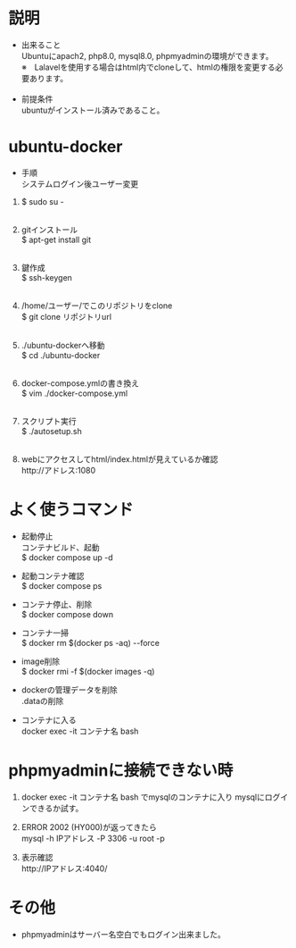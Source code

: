 # 説明  
- 出来ること  
Ubuntuにapach2, php8.0, mysql8.0, phpmyadminの環境ができます。<br>
※　Lalavelを使用する場合はhtml内でcloneして、htmlの権限を変更する必要あります。<br><br>
- 前提条件  
ubuntuがインストール済みであること。    

# ubuntu-docker  
- 手順<br>
システムログイン後ユーザー変更
1. $ sudo su -<br><br>
2. gitインストール<br>
   $ apt-get install git<br><br>
3. 鍵作成<br>
   $ ssh-keygen<br><br>
4. /home/ユーザー/でこのリポジトリをclone  
   $ git clone リポジトリurl<br><br>
5. ./ubuntu-dockerへ移動<br>
   $ cd ./ubuntu-docker<br><br>
6. docker-compose.ymlの書き換え<br>
   $ vim ./docker-compose.yml<br><br>
7. スクリプト実行<br>
   $ ./autosetup.sh<br><br>

8. webにアクセスしてhtml/index.htmlが見えているか確認<br> 
   http://アドレス:1080<br>


# よく使うコマンド  
- 起動停止  
  コンテナビルド、起動  
  $ docker compose up -d  
    
- 起動コンテナ確認  
  $ docker compose ps
  
- コンテナ停止、削除  
  $ docker compose down    
- コンテナ一掃    
  $ docker rm $(docker ps -aq) --force  

- image削除  
  $ docker rmi -f  $(docker images -q)  

- dockerの管理データを削除  
  .dataの削除  
  
- コンテナに入る  
  docker exec -it コンテナ名 bash  
    
# phpmyadminに接続できない時  
1. docker exec -it コンテナ名 bash でmysqlのコンテナに入り
mysqlにログインできるか試す。  

2. ERROR 2002 (HY000)が返ってきたら  
mysql -h IPアドレス -P 3306 -u root -p

3. 表示確認  
http://IPアドレス:4040/ 
  
# その他  
  - phpmyadminはサーバー名空白でもログイン出来ました。
